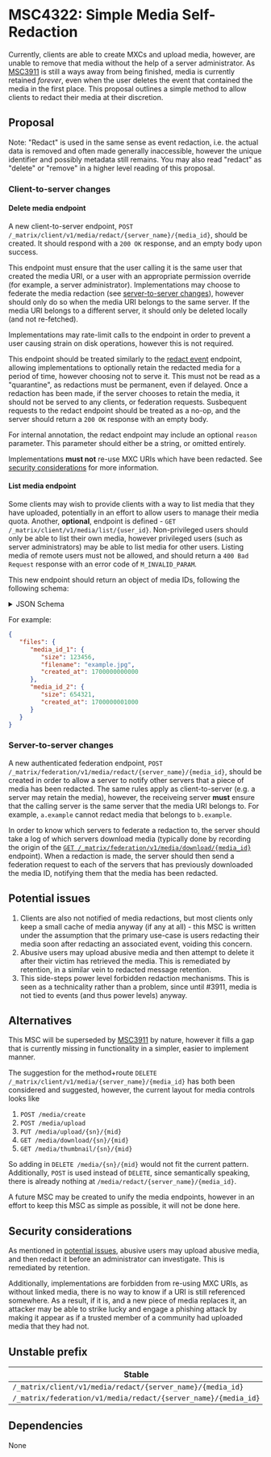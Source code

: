# MSC4322: Simple Media Self-Redaction

Currently, clients are able to create MXCs and upload media, however, are unable to remove that
media without the help of a server administrator. As [MSC3911][3911] is still a ways away from being
finished, media is currently retained *forever*, even when the user deletes the event that
contained the media in the first place. This proposal outlines a simple method to allow clients
to redact their media at their discretion.

## Proposal

Note: "Redact" is used in the same sense as event redaction, i.e. the actual data is removed
and often made generally inaccessible, however the unique identifier and possibly metadata still
remains. You may also read "redact" as "delete" or "remove" in a higher level reading of this
proposal.

### Client-to-server changes

#### Delete media endpoint

A new client-to-server endpoint, `POST /_matrix/client/v1/media/redact/{server_name}/{media_id}`,
should be created. It should respond with a `200 OK` response, and an empty body upon success.

This endpoint must ensure that the user calling it is the same user that created the media URI,
or a user with an appropriate permission override (for example, a server administrator).
Implementations may choose to federate the media redaction (see
[server-to-server changes](#server-to-server-changes)), however should only do so when the media
URI belongs to the same server. If the media URI belongs to a different server, it should only
be deleted locally (and not re-fetched).

Implementations may rate-limit calls to the endpoint in order to prevent a user
causing strain on disk operations, however this is not required.

This endpoint should be treated similarly to the [redact event][spec_redact] endpoint, allowing
implementations to optionally retain the redacted media for a period of time, however choosing
not to serve it. This must not be read as a "quarantine", as redactions must be permanent, even
if delayed. Once a redaction has been made, if the server chooses to retain the media, it should
not be served to any clients, or federation requests. Susbequent requests to the redact endpoint
should be treated as a no-op, and the server should return a `200 OK` response
with an empty body.

For internal annotation, the redact endpoint may include an optional `reason` parameter.
This parameter should either be a string, or omitted entirely.

Implementations **must not** re-use MXC URIs which have been redacted.
See [security considerations](#security-considerations) for more information.

#### List media endpoint

Some clients may wish to provide clients with a way to list media that they have uploaded,
potentially in an effort to allow users to manage their media quota. Another, **optional**, endpoint is defined - `GET /_matrix/client/v1/media/list/{user_id}`.
Non-privileged users should only be able to list their own media, however privileged users
(such as server administrators) may be able to list media for other users.
Listing media of remote users must not be allowed, and should return a `400 Bad Request` response
with an error code of `M_INVALID_PARAM`.

This new endpoint should return an object of media IDs, following the following schema:

<details>
<summary>JSON Schema</summary>

```json
{
  "$schema": "https://json-schema.org/draft-07/schema",
  "type": "object",
  "properties": {
    "files": {
      "type": "object",
      "description": "",
      "properties": {
        "media_id_N": {
          "type": "object",
          "properties": {
            "size": {
              "type": "integer",
              "description": "Size on disk (in bytes)"
            },
            "filename": {
              "type": "string",
              "description": "The originally provided file name, if any"
            },
            "created_at": {
              "type": "number",
              "description": "The origin timestamp in unix milliseconds"
            }
          }
        }
      }
    }
  },
  "required": [
    "files"
  ]
}
```

</details>

For example:

```json
{
   "files": {
      "media_id_1": {
         "size": 123456,
         "filename": "example.jpg",
         "created_at": 1700000000000
      },
      "media_id_2": {
         "size": 654321,
         "created_at": 1700000001000
      }
   }
}
```

### Server-to-server changes

A new authenticated federation endpoint,
`POST /_matrix/federation/v1/media/redact/{server_name}/{media_id}`,
should be created in order to allow a server to notify other servers that a piece of media
has been redacted. The same rules apply as client-to-server (e.g. a server may retain the media),
however, the receiveing server **must** ensure that the calling server is the same server
that the media URI belongs to. For example, `a.example` cannot redact media that belongs to
`b.example`.

In order to know which servers to federate a redaction to, the server should take a log of which
servers download media (typically done by recording the origin of
the [`GET /_matrix/federation/v1/media/download/{media_id}`][spec_s2s_download] endpoint).
When a redaction is made, the server should then send a federation request to each of the servers
that has previously downloaded the media ID, notifying them that the media has been redacted.

## Potential issues

1. Clients are also not notified of media redactions, but most clients only keep a small
   cache of media anyway (if any at all) - this MSC is written under the assumption that the
   primary use-case is users redacting their media soon after redacting an associated event,
   voiding this concern.
2. Abusive users may upload abusive media and then attempt to delete it after their victim
   has retrieved the media. This is remediated by retention, in a similar vein to redacted
   message retention.
3. This side-steps power level forbidden redaction mechanisms. This is seen as a
   technicality rather than a problem, since until #3911, media is not tied to events
   (and thus power levels) anyway.

## Alternatives

This MSC will be superseded by [MSC3911][3911] by nature, however it fills a gap that is currently
missing in functionality in a simpler, easier to implement manner.

The suggestion for the method+route `DELETE /_matrix/client/v1/media/{server_name}/{media_id}`
has both been considered and suggested, however, the current layout for media controls looks like

1. `POST /media/create`
2. `POST /media/upload`
3. `PUT /media/upload/{sn}/{mid}`
4. `GET /media/download/{sn}/{mid}`
5. `GET /media/thumbnail/{sn}/{mid}`

So adding in `DELETE /media/{sn}/{mid}` would not fit the current pattern. Additionally,
`POST` is used instead of `DELETE`, since semantically speaking, there is already nothing at
`/media/redact/{server_name}/{media_id}`.

A future MSC may be created to unify the media endpoints, however in an effort to keep this MSC
as simple as possible, it will not be done here.

## Security considerations

As mentioned in [potential issues](#potential-issues), abusive users may upload abusive media,
and then redact it before an administrator can investigate. This is remediated by retention.

Additionally, implementations are forbidden from re-using MXC URIs, as without linked media,
there is no way to know if a URI is still referenced somewhere. As a result, if it is, and a new
piece of media replaces it, an attacker may be able to strike lucky and engage a phishing attack
by making it appear as if a trusted member of a community had uploaded media that they had not.

## Unstable prefix

| Stable | Unstable replacement |
| ------ | -------------------- |
| `/_matrix/client/v1/media/redact/{server_name}/{media_id}` | `/_matrix/client/unstable/uk.timedout.msc4322/media/redact/{server_name}/{media_id}` |
| `/_matrix/federation/v1/media/redact/{server_name}/{media_id}` | `/_matrix/federation/unstable/uk.timedout.msc4322/media/redact/{server_name}/{media_id}` |

## Dependencies

None

<!--        -->

[3911]: https://github.com/matrix-org/matrix-spec-proposals/pull/3911
[spec_redact]: https://spec.matrix.org/v1.15/client-server-api/#put_matrixclientv3roomsroomidredacteventidtxnid
[spec_s2s_download]: https://spec.matrix.org/v1.15/server-server-api/#get_matrixfederationv1mediadownloadmediaid
